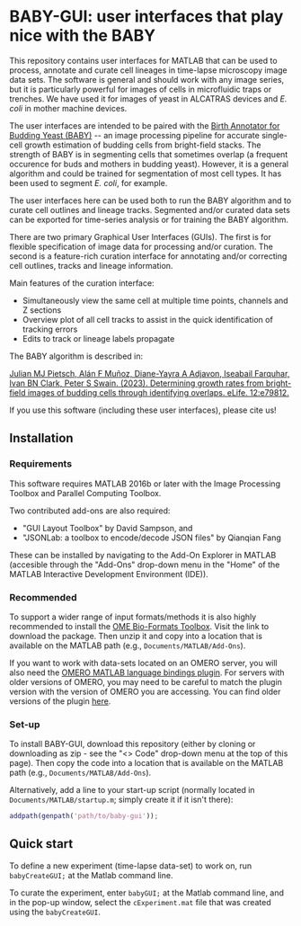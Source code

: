 # BABY-GUI: user interfaces that play nice with the BABY

This repository contains user interfaces for MATLAB that can be used to
process, annotate and curate cell lineages in time-lapse microscopy image data
sets. The software is general and should work with any image series, but it is
particularly powerful for images of cells in microfluidic traps or trenches.
We have used it for images of yeast in ALCATRAS devices and *E. coli* in
mother machine devices. 

The user interfaces are intended to be paired with the [Birth Annotator for
Budding Yeast (BABY)](https://github.com/julianpietsch/baby) -- an image
processing pipeline for accurate single-cell growth estimation of budding
cells from bright-field stacks. The strength of BABY is in segmenting cells
that sometimes overlap (a frequent occurence for buds and mothers in budding
yeast). However, it is a general algorithm and could be trained for
segmentation of most cell types. It has been used to segment *E. coli*, for
example. 

The user interfaces here can be used both to run the BABY algorithm and to
curate cell outlines and lineage tracks. Segmented and/or curated data sets
can be exported for time-series analysis or for training the BABY algorithm.

There are two primary Graphical User Interfaces (GUIs). The first is for
flexible specification of image data for processing and/or curation. The
second is a feature-rich curation interface for annotating and/or correcting
cell outlines, tracks and lineage information. 

Main features of the curation interface:

- Simultaneously view the same cell at multiple time points, channels and Z
  sections
- Overview plot of all cell tracks to assist in the quick identification of
  tracking errors
- Edits to track or lineage labels propagate

The BABY algorithm is described in:

[Julian MJ Pietsch, Alán F Muñoz, Diane-Yayra A Adjavon, Iseabail Farquhar,
Ivan BN Clark, Peter S Swain. (2023). Determining growth rates from
bright-field images of budding cells through identifying overlaps. eLife.
12:e79812.](https://doi.org/10.7554/eLife.79812)

If you use this software (including these user interfaces), please cite us!

## Installation

### Requirements

This software requires MATLAB 2016b or later with the Image Processing Toolbox
and Parallel Computing Toolbox.

Two contributed add-ons are also required:

- "GUI Layout Toolbox" by David Sampson, and
- "JSONLab: a toolbox to encode/decode JSON files" by Qianqian Fang

These can be installed by navigating to the Add-On Explorer in MATLAB
(accesible through the "Add-Ons" drop-down menu in the "Home" of the MATLAB
Interactive Development Environment (IDE)).

### Recommended

To support a wider range of input formats/methods it is also highly
recommended to install the [OME Bio-Formats
Toolbox](https://www.openmicroscopy.org/bio-formats/downloads/). Visit the
link to download the package. Then unzip it and copy into a location that is
available on the MATLAB path (e.g., `Documents/MATLAB/Add-Ons`).

If you want to work with data-sets located on an OMERO server, you will also
need the [OMERO MATLAB language bindings
plugin](https://www.openmicroscopy.org/omero/downloads/). For servers with
older versions of OMERO, you may need to be careful to match the plugin
version with the version of OMERO you are accessing. You can find older
versions of the plugin [here](https://downloads.openmicroscopy.org/omero/).

### Set-up

To install BABY-GUI, download this repository (either by cloning or
downloading as zip - see the "<> Code" drop-down menu at the top of this
page). Then copy the code into a location that is available on the MATLAB path
(e.g., `Documents/MATLAB/Add-Ons`). 

Alternatively, add a line to your start-up script (normally located in
`Documents/MATLAB/startup.m`; simply create it if it isn't there):

```matlab
addpath(genpath('path/to/baby-gui'));
```

## Quick start

To define a new experiment (time-lapse data-set) to work on, run
`babyCreateGUI;` at the Matlab command line.

To curate the experiment, enter `babyGUI;` at the Matlab command line, and in
the pop-up window, select the `cExperiment.mat` file that was created using
the `babyCreateGUI`.
